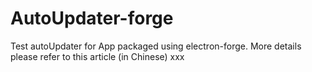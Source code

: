 # AutoUpdater-forge
Test autoUpdater for App packaged using electron-forge.
More details please refer to this article (in Chinese) xxx
